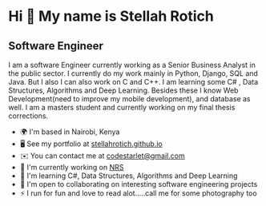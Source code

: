 Hi 👋 My name is Stellah Rotich
===============================

Software Engineer
-----------------

I am a software Engineer currently working as a Senior Business Analyst in the public sector. I currently do my work mainly in Python, Django, SQL and Java. But I also I can also work on C and C++. I am learning some C# , Data Structures, Algorithms and Deep Learning. Besides these I know Web Development(need to improve my mobile development), and database as well. I am a masters student and currently working on my final thesis corrections.

*   🌍  I'm based in Nairobi, Kenya
*   🖥️  See my portfolio at [stellahrotich.github.io](http://stellahrotich.github.io)
*   ✉️  You can contact me at [codestarlet@gmail.com](mailto:codestarlet@gmail.com)
*   🚀  I'm currently working on [NRS](http://nairobiservices.go.ke)
*   🧠  I'm learning C#, Data Structures, Algorithms and Deep Learning
*   🤝  I'm open to collaborating on interesting software engineering projects
*   ⚡  I run for fun and love to read alot.....call me for some photography too
